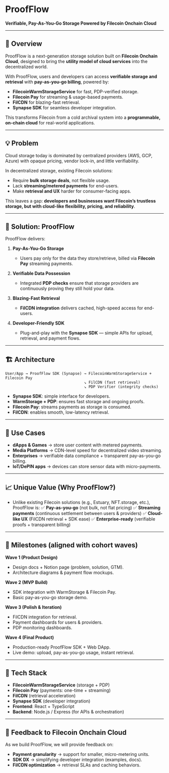 # ProofFlow

**Verifiable, Pay-As-You-Go Storage Powered by Filecoin Onchain Cloud**

---

## 🌟 Overview

ProofFlow is a next-generation storage solution built on **Filecoin Onchain Cloud**, designed to bring the **utility model of cloud services** into the decentralized world.

With ProofFlow, users and developers can access **verifiable storage and retrieval** with **pay-as-you-go billing**, powered by:

* **FilecoinWarmStorageService** for fast, PDP-verified storage.
* **Filecoin Pay** for streaming & usage-based payments.
* **FilCDN** for blazing-fast retrieval.
* **Synapse SDK** for seamless developer integration.

This transforms Filecoin from a cold archival system into a **programmable, on-chain cloud** for real-world applications.

---

## 💡 Problem

Cloud storage today is dominated by centralized providers (AWS, GCP, Azure) with opaque pricing, vendor lock-in, and little verifiability.

In decentralized storage, existing Filecoin solutions:

* Require **bulk storage deals**, not flexible usage.
* Lack **streaming/metered payments** for end-users.
* Make **retrieval and UX** harder for consumer-facing apps.

This leaves a gap: **developers and businesses want Filecoin’s trustless storage, but with cloud-like flexibility, pricing, and reliability**.

---

## 🚀 Solution: ProofFlow

ProofFlow delivers:

1. **Pay-As-You-Go Storage**

   * Users pay only for the data they store/retrieve, billed via **Filecoin Pay** streaming payments.

2. **Verifiable Data Possession**

   * Integrated **PDP checks** ensure that storage providers are continuously proving they still hold your data.

3. **Blazing-Fast Retrieval**

   * **FilCDN integration** delivers cached, high-speed access for end-users.

4. **Developer-Friendly SDK**

   * Plug-and-play with the **Synapse SDK** — simple APIs for upload, retrieval, and payment flows.

---

## 🏗️ Architecture

```
User/App → ProofFlow SDK (Synapse) → FilecoinWarmStorageService + Filecoin Pay
                                   ↘ FilCDN (fast retrieval)
                                   ↘ PDP Verifier (integrity checks)
```

* **Synapse SDK**: simple interface for developers.
* **WarmStorage + PDP**: ensures fast storage and ongoing proofs.
* **Filecoin Pay**: streams payments as storage is consumed.
* **FilCDN**: enables smooth, low-latency retrieval.

---

## 🎯 Use Cases

* **dApps & Games** → store user content with metered payments.
* **Media Platforms** → CDN-level speed for decentralized video streaming.
* **Enterprises** → verifiable data compliance + transparent pay-as-you-go billing.
* **IoT/DePIN apps** → devices can store sensor data with micro-payments.

---

## 📈 Unique Value (Why ProofFlow?)

* Unlike existing Filecoin solutions (e.g., Estuary, NFT.storage, etc.), ProofFlow is:
  ✅ **Pay-as-you-go** (not bulk, not flat pricing)
  ✅ **Streaming payments** (continuous settlement between users & providers)
  ✅ **Cloud-like UX** (FilCDN retrieval + SDK ease)
  ✅ **Enterprise-ready** (verifiable proofs + transparent billing)

---

## 📌 Milestones (aligned with cohort waves)

**Wave 1 (Product Design)**

* Design docs + Notion page (problem, solution, GTM).
* Architecture diagrams & payment flow mockups.

**Wave 2 (MVP Build)**

* SDK integration with WarmStorage & Filecoin Pay.
* Basic pay-as-you-go storage demo.

**Wave 3 (Polish & Iteration)**

* FilCDN integration for retrieval.
* Payment dashboards for users & providers.
* PDP monitoring dashboards.

**Wave 4 (Final Product)**

* Production-ready ProofFlow SDK + Web DApp.
* Live demo: upload, pay-as-you-go usage, instant retrieval.

---

## 🔧 Tech Stack

* **FilecoinWarmStorageService** (storage + PDP)
* **Filecoin Pay** (payments: one-time + streaming)
* **FilCDN** (retrieval acceleration)
* **Synapse SDK** (developer integration)
* **Frontend**: React + TypeScript
* **Backend**: Node.js / Express (for APIs & orchestration)

---

## 📢 Feedback to Filecoin Onchain Cloud

As we build ProofFlow, we will provide feedback on:

* **Payment granularity** → support for smaller, micro-metering units.
* **SDK DX** → simplifying developer integration (examples, docs).
* **FilCDN optimization** → retrieval SLAs and caching behaviors.

